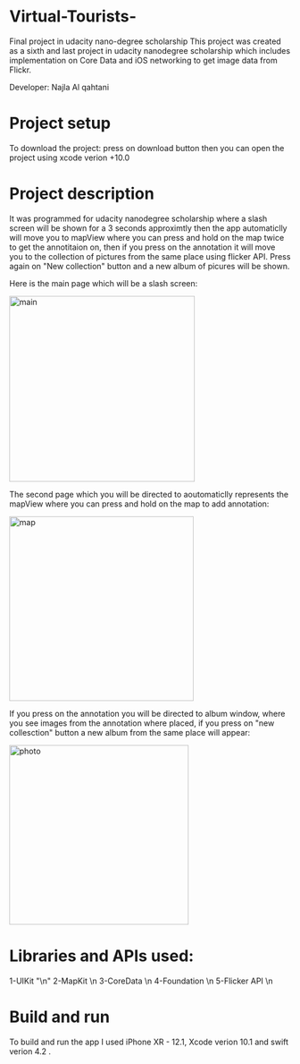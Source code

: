 # Virtual-Tourists-
Final project in udacity nano-degree scholarship
This project was created as a sixth and last project in udacity nanodegree scholarship which includes implementation on Core Data and iOS networking to get image data from Flickr.

Developer: Najla Al qahtani

# Project setup
To download the project: press on download button then you can open the project using xcode verion +10.0

# Project description
It was programmed for udacity nanodegree scholarship where a slash screen will be shown for a 3 seconds approximtly then the app automaticlly will move you to mapView where you can press and hold on the map twice to get the annotitaion on, then if you press on the annotation it will move you to the collection of pictures from the same place using flicker API. Press again on "New collection" button and a new album of picures will be shown.


Here is the main page which will be a slash screen:

<img width="332" alt="main" src="https://user-images.githubusercontent.com/46728892/52217225-121d3980-28a9-11e9-806a-aad61192bb53.png">


The second page which you will be directed to aoutomaticlly represents the mapView where you can press and hold on the map to add annotation:


<img width="330" alt="map" src="https://user-images.githubusercontent.com/46728892/52217526-aedfd700-28a9-11e9-9f04-7b8cb58c12ee.png">


If you press on the annotation you will be directed to album window, where you see images from the annotation where placed, if you press on "new collesction" button a new album from the same place will appear:

<img width="321" alt="photo" src="https://user-images.githubusercontent.com/46728892/52217853-607f0800-28aa-11e9-8444-a88e87e0472f.png">

# Libraries and APIs used:
1-UIKit "\n"
2-MapKit \n
3-CoreData \n
4-Foundation \n
5-Flicker API \n
# Build and run 
To build and run the app I used iPhone XR - 12.1, Xcode verion 10.1 and swift verion 4.2 .
